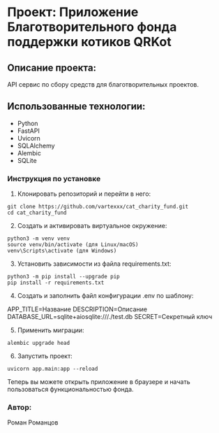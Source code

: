 # Проект: Приложение Благотворительного фонда поддержки котиков QRKot

## Описание проекта:
API сервис по сбору средств для благотворительных проектов.

## Использованные технологии:
- Python
- FastAPI
- Uvicorn
- SQLAlchemy
- Alembic
- SQLite

### Инструкция по установке

1. Клонировать репозиторий и перейти в него:

```
git clone https://github.com/vartexxx/cat_charity_fund.git
cd cat_charity_fund
```

2. Создать и активировать виртуальное окружение:
```
python3 -m venv venv
source venv/bin/activate (для Linux/macOS)
venv\Scripts\activate (для Windows)
```

3. Установить зависимости из файла requirements.txt:
```
python3 -m pip install --upgrade pip
pip install -r requirements.txt
```

4. Создать и заполнить файл конфигурации .env по шаблону:

APP_TITLE=Название
DESCRIPTION=Описание
DATABASE_URL=sqlite+aiosqlite:///./test.db
SECRET=Секретный ключ


5. Применить миграции:
```
alembic upgrade head
```

6. Запустить проект:
```
uvicorn app.main:app --reload
```

Теперь вы можете открыть приложение в браузере и начать пользоваться функциональностью фонда.


### Автор:
Роман Романцов
